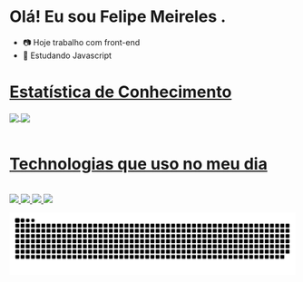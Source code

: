 
<h1> Olá! Eu sou Felipe Meireles . </h1>

- 📷 Hoje trabalho com front-end<br>
- 🌿 Estudando Javascript

<div>
  <a href="https://github.com/F3lip32010
">
    
  <h1>Estatística de Conhecimento</h1>
  <img height="180em"   align="center" src="https://github-readme-stats.vercel.app/api?username=F3lip32010&show_icons=true&theme=jolly&include_all_commits=true&count_private=true"/>
  <img height="180em"  align="center" src="https://github-readme-stats.vercel.app/api/top-langs/?username=F3lip32010&&layout=compact&hide=shell&theme=jolly"/> 
</div>
 <br>
  <h1>Technologias que uso no meu dia</h1>
<div style="display> inline_block"><br>
<img src="https://img.shields.io/badge/HTML5-E34F26?style=for-the-badge&logo=html5&logoColor=white"/>
<img src="https://img.shields.io/badge/CSS3-1572B6?style=for-the-badge&logo=css3&logoColor=white"/>
<img src="https://img.shields.io/badge/JavaScript-F7DF1E?style=for-the-badge&logo=javascript&logoColor=black"/>
<img src="https://img.shields.io/badge/Node.js-43853D?style=for-the-badge&logo=node.js&logoColor=white"/>
</div>
  
![Snake animation](https://github.com/ellen2121/ellen2121/blob/output/github-contribution-grid-snake.svg)
 
